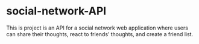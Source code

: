 # social-network-API
This is project is an  API for a social network web application where users can share their thoughts, react to friends’ thoughts, and create a friend list. 
